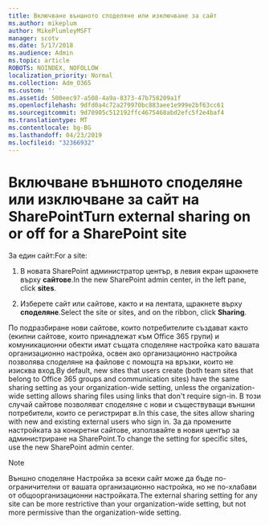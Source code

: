 ```yaml
---
title: Включване външното споделяне или изключване за сайт
ms.author: mikeplum
author: MikePlumleyMSFT
manager: scotv
ms.date: 5/17/2018
ms.audience: Admin
ms.topic: article
ROBOTS: NOINDEX, NOFOLLOW
localization_priority: Normal
ms.collection: Adm_O365
ms.custom: ''
ms.assetid: 500eec97-a508-4a9a-8373-47b758209a1f
ms.openlocfilehash: 9dfd0a4c72a279970bc883aee1e999e2bf63cc61
ms.sourcegitcommit: 9d78905c512192ffc4675468abd2efc5f2e4baf4
ms.translationtype: MT
ms.contentlocale: bg-BG
ms.lasthandoff: 04/23/2019
ms.locfileid: "32366932"
---
```

# <a name="turn-external-sharing-on-or-off-for-a-sharepoint-site"></a><span data-ttu-id="28393-102">Включване външното споделяне или изключване за сайт на SharePoint</span><span class="sxs-lookup"><span data-stu-id="28393-102">Turn external sharing on or off for a SharePoint site</span></span>

<span data-ttu-id="28393-103">За един сайт:</span><span class="sxs-lookup"><span data-stu-id="28393-103">For a site:</span></span>
  
1. <span data-ttu-id="28393-104">В новата SharePoint администратор център, в левия екран щракнете върху **сайтове**.</span><span class="sxs-lookup"><span data-stu-id="28393-104">In the new SharePoint admin center, in the left pane, click **sites**.</span></span>
    
2. <span data-ttu-id="28393-105">Изберете сайт или сайтове, както и на лентата, щракнете върху **споделяне**.</span><span class="sxs-lookup"><span data-stu-id="28393-105">Select the site or sites, and on the ribbon, click **Sharing**.</span></span>
    
<span data-ttu-id="28393-106">По подразбиране нови сайтове, които потребителите създават както (екипни сайтове, които принадлежат към Office 365 групи) и комуникационни обекти имат същата споделяне настройка като вашата организационно настройка, освен ако организационно настройка позволява споделяне на файлове с помощта на връзки, които не изисква вход.</span><span class="sxs-lookup"><span data-stu-id="28393-106">By default, new sites that users create (both team sites that belong to Office 365 groups and communication sites) have the same sharing setting as your organization-wide setting, unless the organization-wide setting allows sharing files using links that don't require sign-in.</span></span> <span data-ttu-id="28393-107">В този случай сайтове позволяват споделяне с нови и съществуващи външни потребители, които се регистрират в.</span><span class="sxs-lookup"><span data-stu-id="28393-107">In this case, the sites allow sharing with new and existing external users who sign in.</span></span> <span data-ttu-id="28393-108">За да промените настройката за конкретни сайтове, използвайте в новия център за администриране на SharePoint.</span><span class="sxs-lookup"><span data-stu-id="28393-108">To change the setting for specific sites, use the new SharePoint admin center.</span></span>
  
> [!NOTE]
> <span data-ttu-id="28393-109">Външно споделяне Настройка за всеки сайт може да бъде по-ограничителни от вашата организационно настройка, но не по-хлабави от общоорганизационни настройката.</span><span class="sxs-lookup"><span data-stu-id="28393-109">The external sharing setting for any site can be more restrictive than your organization-wide setting, but not more permissive than the organization-wide setting.</span></span> 
  

